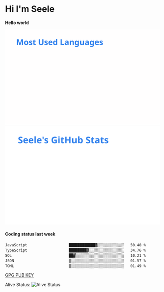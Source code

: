 <h1>Hi I'm Seele</h1>

<b>Hello world</b>

<img src='/assets/top-langs.svg' alt="Seele's github langs"> <img src='/assets/stats.svg' alt="Seele's github stats" >

<h4>Coding status last week </h4>

<!--START_SECTION:waka-->

```txt
JavaScript                   ████████████▓░░░░░░░░░░░░   50.48 %
TypeScript                   ████████▓░░░░░░░░░░░░░░░░   34.76 %
SQL                          ██▓░░░░░░░░░░░░░░░░░░░░░░   10.21 %
JSON                         ▒░░░░░░░░░░░░░░░░░░░░░░░░   01.57 %
TOML                         ▒░░░░░░░░░░░░░░░░░░░░░░░░   01.49 %
```

<!--END_SECTION:waka-->

[GPG PUB KEY](https://keys.openpgp.org/vks/v1/by-fingerprint/3FCE91BF5B9666B55B67213C4C57B7824A5B6680)

Alive Status: ![Alive Status](https://hc.dvd.moe/b/2/8b44cecc-1f43-4449-9b4b-9c7fd754673c.svg)
